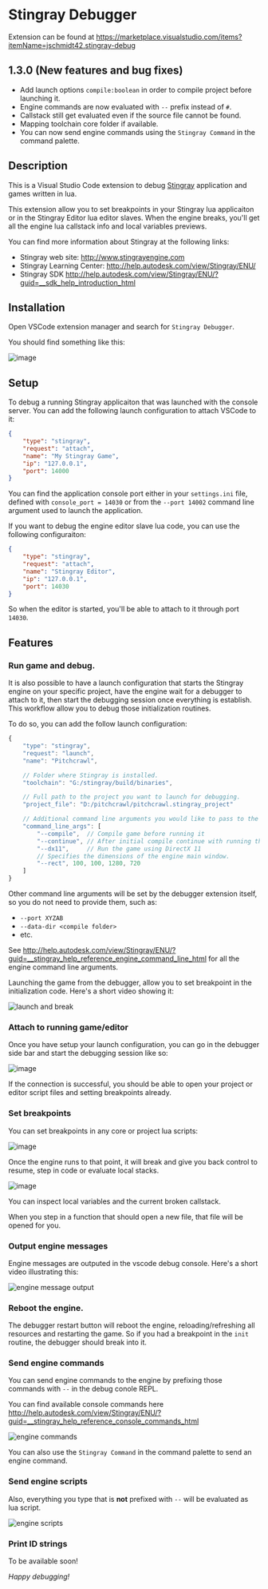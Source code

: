 # Stingray Debugger

Extension can be found at <https://marketplace.visualstudio.com/items?itemName=jschmidt42.stingray-debug>

## 1.3.0 (New features and bug fixes)
* Add launch options `compile:boolean` in order to compile project before launching it.
* Engine commands are now evaluated with `--` prefix instead of `#`.
* Callstack still get evaluated even if the source file cannot be found.
* Mapping toolchain core folder if available.
* You can now send engine commands using the `Stingray Command` in the command palette.

## Description

This is a Visual Studio Code extension to debug [Stingray](http://www.stingrayengine.com)
application and games written in lua.

This extension allow you to set breakpoints in your Stingray lua applicaiton or in the
Stingray Editor lua editor slaves. When the engine breaks, you'll get all the engine lua
callstack info and local variables previews.

You can find more information about Stingray at the following links:

- Stingray web site: <http://www.stingrayengine.com>
- Stingray Learning Center: <http://help.autodesk.com/view/Stingray/ENU/>
- Stingray SDK <http://help.autodesk.com/view/Stingray/ENU/?guid=__sdk_help_introduction_html>

## Installation

Open VSCode extension manager and search for `Stingray Debugger`.

You should find something like this:

![image](https://cloud.githubusercontent.com/assets/4054655/24268552/7b89627a-0fe4-11e7-83e8-f170e0aebfd9.png)

## Setup

To debug a running Stingray applicaiton that was launched with the console server. You can add the following launch configuration to attach VSCode to it:

```json
{
	"type": "stingray",
	"request": "attach",
	"name": "My Stingray Game",
	"ip": "127.0.0.1",
	"port": 14000
}
```

You can find the application console port either in your `settings.ini` file, defined with `console_port = 14030` or from the `--port 14002` command line argument used to launch the application.

If you want to debug the engine editor slave lua code, you can use the following configuraiton:

```json
{
	"type": "stingray",
	"request": "attach",
	"name": "Stingray Editor",
	"ip": "127.0.0.1",
	"port": 14030
}
```

So when the editor is started, you'll be able to attach to it through port `14030`.

## Features

### Run game and debug.

It is also possible to have a launch configuration that starts the Stingray engine on your specific project, have the engine wait for a debugger to attach to it, then start the debugging session once everything is establish. This workflow allow you to debug those initialization routines.

To do so, you can add the follow launch configuration:

```javascript
{
	"type": "stingray",
	"request": "launch",
	"name": "Pitchcrawl",

	// Folder where Stingray is installed.
	"toolchain": "G:/stingray/build/binaries",

	// Full path to the project you want to launch for debugging.
	"project_file": "D:/pitchcrawl/pitchcrawl.stingray_project"

	// Additional command line arguments you would like to pass to the engine
	"command_line_args": [
		"--compile",  // Compile game before running it
		"--continue", // After initial compile continue with running the game.
		"--dx11",     // Run the game using DirectX 11
		// Specifies the dimensions of the engine main window.
		"--rect", 100, 100, 1280, 720
	]
}
```

Other command line arguments will be set by the debugger extension itself, so you do not need to provide them, such as:

- `--port XYZAB`
- `--data-dir <compile folder>`
- etc.

See <http://help.autodesk.com/view/Stingray/ENU/?guid=__stingray_help_reference_engine_command_line_html> for all the engine command line arguments.

Launching the game from the debugger, allow you to set breakpoint in the initialization code. Here's a short video showing it:

![launch and break](https://cloud.githubusercontent.com/assets/4054655/24307901/5681ec96-109c-11e7-9bfa-6a2f9b962522.gif)

### Attach to running game/editor

Once you have setup your launch configuration, you can go in the debugger side bar and start the debugging session like so:

![image](https://cloud.githubusercontent.com/assets/4054655/24269068/3c2f9192-0fe6-11e7-9d72-da8bc47984ad.png)

If the connection is successful, you should be able to open your project or editor script files and setting breakpoints already.

### Set breakpoints

You can set breakpoints in any core or project lua scripts:

![image](https://cloud.githubusercontent.com/assets/4054655/24269119/65fa0ec6-0fe6-11e7-93bf-ba47f932e74f.png)

Once the engine runs to that point, it will break and give you back control to resume, step in code or evaluate local stacks.

![image](https://cloud.githubusercontent.com/assets/4054655/24269203/be459348-0fe6-11e7-87d0-166d87dae63e.png)

You can inspect local variables and the current broken callstack.

When you step in a function that should open a new file, that file will be opened for you.

### Output engine messages

Engine messages are outputed in the vscode debug console. Here's a short video illustrating this:

![engine message output](https://cloud.githubusercontent.com/assets/4054655/24308807/da2a0008-109f-11e7-970b-5d82953c0fe0.gif)

### Reboot the engine.

The debugger restart button will reboot the engine, reloading/refreshing all resources and restarting the game. So if you had a breakpoint in the `init` routine, the debugger should break into it.

### Send engine commands

You can send engine commands to the engine by prefixing those commands with `--` in the debug conole REPL.

You can find available console commands here <http://help.autodesk.com/view/Stingray/ENU/?guid=__stingray_help_reference_console_commands_html>

![engine commands](https://cloud.githubusercontent.com/assets/4054655/24309894/005f09f4-10a4-11e7-9ff4-1e051381fdbe.gif)

You can also use the `Stingray Command` in the command palette to send an engine command.

### Send engine scripts

Also, everything you type that is **not** prefixed with `--` will be evaluated as lua script.

![engine scripts](https://cloud.githubusercontent.com/assets/4054655/24311675/96443884-10ab-11e7-8b07-2fdc77c279aa.gif)

### Print ID strings

To be available soon!

*Happy debugging!*
